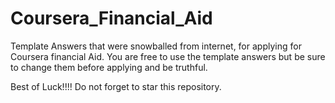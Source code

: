 # Coursera_Financial_Aid

Template Answers that were snowballed from internet, for applying for Coursera financial Aid.
You are free to use the template answers but be sure to change them before applying and be truthful.

Best of Luck!!!!
Do not forget to star this repository.
